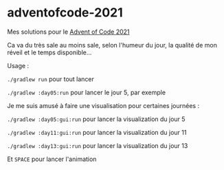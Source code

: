 # adventofcode-2021

Mes solutions pour le [Advent of Code 2021](https://adventofcode.com/)

Ca va du très sale au moins sale, selon l'humeur du jour, la qualité de mon réveil et le temps disponible...

Usage : 

`./gradlew run` pour tout lancer

`./gradlew :day05:run` pour lancer le jour 5, par exemple

Je me suis amusé à faire une visualisation pour certaines journées :

`./gradlew :day05:gui:run` pour lancer la visualization du jour 5

`./gradlew :day11:gui:run` pour lancer la visualization du jour 11

`./gradlew :day13:gui:run` pour lancer la visualization du jour 13

Et `SPACE` pour lancer l'animation 